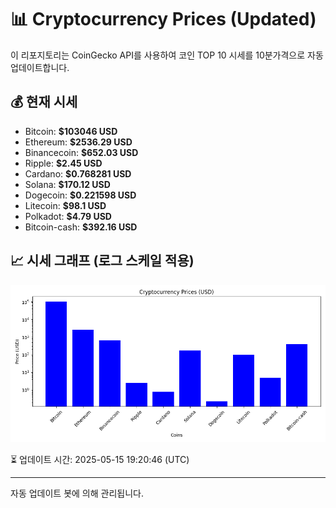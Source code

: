 
# 📊 Cryptocurrency Prices (Updated)

이 리포지토리는 CoinGecko API를 사용하여 코인 TOP 10 시세를 10분가격으로 자동 업데이트합니다.

## 💰 현재 시세
- Bitcoin: **$103046 USD**
- Ethereum: **$2536.29 USD**
- Binancecoin: **$652.03 USD**
- Ripple: **$2.45 USD**
- Cardano: **$0.768281 USD**
- Solana: **$170.12 USD**
- Dogecoin: **$0.221598 USD**
- Litecoin: **$98.1 USD**
- Polkadot: **$4.79 USD**
- Bitcoin-cash: **$392.16 USD**

## 📈 시세 그래프 (로그 스케일 적용)
![Crypto Prices](crypto_prices.png)

⏳ 업데이트 시간: 2025-05-15 19:20:46 (UTC)

---
자동 업데이트 봇에 의해 관리됩니다.
